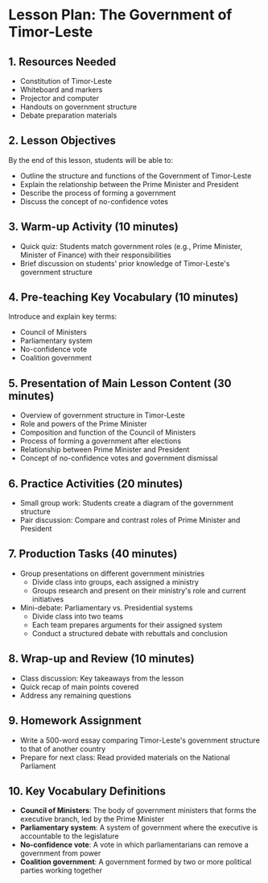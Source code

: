 # Lesson Plan: The Government of Timor-Leste

## 1. Resources Needed

- Constitution of Timor-Leste
- Whiteboard and markers
- Projector and computer
- Handouts on government structure
- Debate preparation materials

## 2. Lesson Objectives

By the end of this lesson, students will be able to:
- Outline the structure and functions of the Government of Timor-Leste
- Explain the relationship between the Prime Minister and President
- Describe the process of forming a government
- Discuss the concept of no-confidence votes

## 3. Warm-up Activity (10 minutes)

- Quick quiz: Students match government roles (e.g., Prime Minister, Minister of Finance) with their responsibilities
- Brief discussion on students' prior knowledge of Timor-Leste's government structure

## 4. Pre-teaching Key Vocabulary (10 minutes)

Introduce and explain key terms:
- Council of Ministers
- Parliamentary system
- No-confidence vote
- Coalition government

## 5. Presentation of Main Lesson Content (30 minutes)

- Overview of government structure in Timor-Leste
- Role and powers of the Prime Minister
- Composition and function of the Council of Ministers
- Process of forming a government after elections
- Relationship between Prime Minister and President
- Concept of no-confidence votes and government dismissal

## 6. Practice Activities (20 minutes)

- Small group work: Students create a diagram of the government structure
- Pair discussion: Compare and contrast roles of Prime Minister and President

## 7. Production Tasks (40 minutes)

- Group presentations on different government ministries
  * Divide class into groups, each assigned a ministry
  * Groups research and present on their ministry's role and current initiatives
- Mini-debate: Parliamentary vs. Presidential systems
  * Divide class into two teams
  * Each team prepares arguments for their assigned system
  * Conduct a structured debate with rebuttals and conclusion

## 8. Wrap-up and Review (10 minutes)

- Class discussion: Key takeaways from the lesson
- Quick recap of main points covered
- Address any remaining questions

## 9. Homework Assignment

- Write a 500-word essay comparing Timor-Leste's government structure to that of another country
- Prepare for next class: Read provided materials on the National Parliament

## 10. Key Vocabulary Definitions

- **Council of Ministers**: The body of government ministers that forms the executive branch, led by the Prime Minister
- **Parliamentary system**: A system of government where the executive is accountable to the legislature
- **No-confidence vote**: A vote in which parliamentarians can remove a government from power
- **Coalition government**: A government formed by two or more political parties working together
